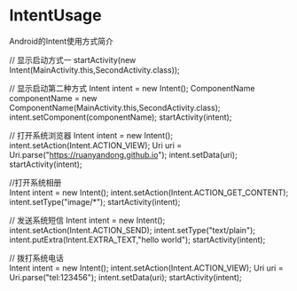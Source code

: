 # IntentUsage
Android的Intent使用方式简介

// 显示启动方式一
     startActivity(new Intent(MainActivity.this,SecondActivity.class));


 // 显示启动第二种方式
                Intent intent = new Intent();
                ComponentName componentName = new ComponentName(MainActivity.this,SecondActivity.class);
                intent.setComponent(componentName);
                startActivity(intent);

// 打开系统浏览器
                Intent intent = new Intent();
                intent.setAction(Intent.ACTION_VIEW);
                Uri uri = Uri.parse("https://ruanyandong.github.io");
                intent.setData(uri);
                startActivity(intent);
                
//打开系统相册                 
               Intent intent = new Intent();
               intent.setAction(Intent.ACTION_GET_CONTENT);
               intent.setType("image/*");
               startActivity(intent);                
                  
// 发送系统短信
                Intent intent = new Intent();
                intent.setAction(Intent.ACTION_SEND);
                intent.setType("text/plain");
                intent.putExtra(Intent.EXTRA_TEXT,"hello world");
                startActivity(intent);
                 
// 拨打系统电话  
                Intent intent = new Intent();
                intent.setAction(Intent.ACTION_VIEW);
                Uri uri = Uri.parse("tel:123456");
                intent.setData(uri);
                startActivity(intent);
